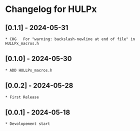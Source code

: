 # Changelog for HULPx

## [0.1.1] - 2024-05-31

    * CHG   For "warning: backslash-newline at end of file" in HULLPx_macros.h 

## [0.1.0] - 2024-05-30

    * ADD HULLPx_macros.h
    
## [0.0.2] - 2024-05-28

    * First Release

## [0.0.1] - 2024-05-18

    * Devolopement start


